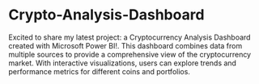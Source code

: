 # Crypto-Analysis-Dashboard
Excited to share my latest project: a Cryptocurrency Analysis Dashboard created with Microsoft Power BI!.
This dashboard combines data from multiple sources to provide a comprehensive view of the cryptocurrency market. With interactive visualizations, users can explore trends and performance metrics for different coins and portfolios.
